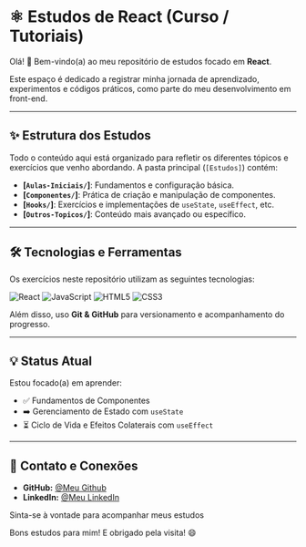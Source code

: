 # ⚛️ Estudos de React (Curso / Tutoriais)

Olá! 👋 Bem-vindo(a) ao meu repositório de estudos focado em **React**.

Este espaço é dedicado a registrar minha jornada de aprendizado, experimentos e códigos práticos, como parte do meu desenvolvimento em front-end.

---

## ✨ Estrutura dos Estudos

Todo o conteúdo aqui está organizado para refletir os diferentes tópicos e exercícios que venho abordando. A pasta principal (`[Estudos]`) contém:

* **[`Aulas-Iniciais/`]**: Fundamentos e configuração básica.
* **[`Componentes/`]**: Prática de criação e manipulação de componentes.
* **[`Hooks/`]**: Exercícios e implementações de `useState`, `useEffect`, etc.
* **[`Outros-Topicos/`]**: Conteúdo mais avançado ou específico.

---

## 🛠️ Tecnologias e Ferramentas

Os exercícios neste repositório utilizam as seguintes tecnologias:

![React](https://img.shields.io/badge/React-20232A?style=for-the-badge&logo=react&logoColor=61DAFB)
![JavaScript](https://img.shields.io/badge/JavaScript-F7DF1E?style=for-the-badge&logo=javascript&logoColor=black) 
![HTML5](https://img.shields.io/badge/HTML5-E34F26?style=for-the-badge&logo=html5&logoColor=white)
![CSS3](https://img.shields.io/badge/CSS3-1572B6?style=for-the-badge&logo=css3&logoColor=white)

Além disso, uso **Git & GitHub** para versionamento e acompanhamento do progresso.

---


## 💡 Status Atual

Estou focado(a) em aprender:

-   ✅ Fundamentos de Componentes
-   ➡️ Gerenciamento de Estado com `useState`
-   ⏳ Ciclo de Vida e Efeitos Colaterais com `useEffect`

---

## 🤝 Contato e Conexões
* **GitHub:** [@Meu Github](https://github.com/SeuUsuario)
* **LinkedIn:** [@Meu LinkedIn](https://www.linkedin.com/in/Rafael-Garlant)
    
Sinta-se à vontade para acompanhar meus estudos

Bons estudos para mim! E obrigado pela visita! 😄
